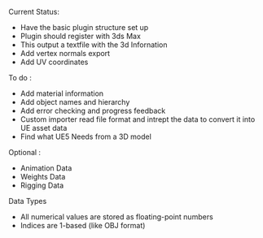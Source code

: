 Current Status:

- Have the basic plugin structure set up
- Plugin should register with 3ds Max
- This output a textfile with the 3d Infornation
- Add vertex normals export
- Add UV coordinates

To do :

- Add material information
- Add object names and hierarchy
- Add error checking and progress feedback
- Custom importer read file format and intrept the data to convert it into UE asset data
- Find what UE5 Needs from a 3D model

Optional :

- Animation Data
- Weights Data
- Rigging Data

Data Types

- All numerical values are stored as floating-point numbers
- Indices are 1-based (like OBJ format)
